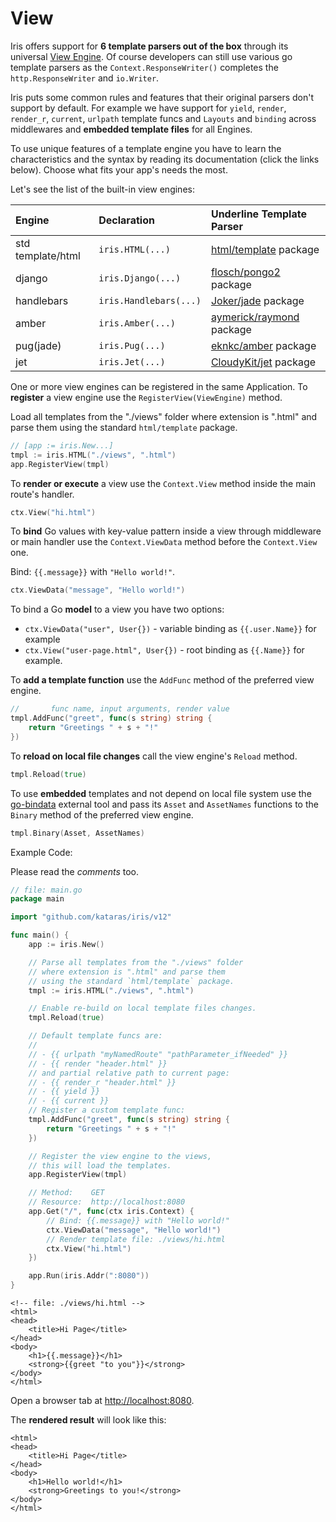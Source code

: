 # View

Iris offers support for **6 template parsers out of the box** through its universal [View Engine](https://godoc.org/github.com/kataras/iris/view#Engine). Of course developers can still use various go template parsers as the `Context.ResponseWriter()` completes the `http.ResponseWriter` and `io.Writer`.

Iris puts some common rules and features that their original parsers don't support by default. For example we have support for `yield`, `render`, `render_r`, `current`, `urlpath` template funcs and `Layouts` and `binding` across middlewares and **embedded template files** for all Engines.

To use unique features of a template engine you have to learn the characteristics and the syntax by reading its documentation (click the links below). Choose what fits your app's needs the most.

Let's see the list of the built-in view engines:

| Engine | Declaration | Underline Template Parser |
| :--- | :--- | :--- |
| std template/html | `iris.HTML(...)` | [html/template](https://golang.org/pkg/html/template/) package |
| django | `iris.Django(...)` | [flosch/pongo2](https://github.com/flosch/pongo2) package |
| handlebars | `iris.Handlebars(...)` | [Joker/jade](https://github.com/Joker/jade) package |
| amber | `iris.Amber(...)` | [aymerick/raymond](https://github.com/aymerick/raymond) package |
| pug(jade) | `iris.Pug(...)` | [eknkc/amber](https://github.com/eknkc/amber) package |
| jet | `iris.Jet(...)` | [CloudyKit/jet](https://github.com/CloudyKit/jet) package |

One or more view engines can be registered in the same Application. To **register** a view engine use the `RegisterView(ViewEngine)` method.

Load all templates from the "./views" folder where extension is ".html" and parse them using the standard `html/template` package.

```go
// [app := iris.New...]
tmpl := iris.HTML("./views", ".html")
app.RegisterView(tmpl)
```

To **render or execute** a view use the `Context.View` method inside the main route's handler.

```go
ctx.View("hi.html")
```

To **bind** Go values with key-value pattern inside a view through middleware or main handler use the `Context.ViewData` method before the `Context.View` one.

Bind: `{{.message}}` with `"Hello world!"`.

```go
ctx.ViewData("message", "Hello world!")
```

To bind a Go **model** to a view you have two options:

* `ctx.ViewData("user", User{})` - variable binding as `{{.user.Name}}` for example
* `ctx.View("user-page.html", User{})` - root binding as `{{.Name}}` for example.

To **add a template function** use the `AddFunc` method of the preferred view engine.

```go
//       func name, input arguments, render value
tmpl.AddFunc("greet", func(s string) string {
    return "Greetings " + s + "!"
})
```

To **reload on local file changes** call the view engine's `Reload` method.

```go
tmpl.Reload(true)
```

To use **embedded** templates and not depend on local file system use the [go-bindata](https://github.com/go-bindata/go-bindata) external tool and pass its `Asset` and `AssetNames` functions to the `Binary` method of the preferred view engine.

```go
tmpl.Binary(Asset, AssetNames)
```

Example Code:

Please read the _comments_ too.

```go
// file: main.go
package main

import "github.com/kataras/iris/v12"

func main() {
    app := iris.New()

    // Parse all templates from the "./views" folder
    // where extension is ".html" and parse them
    // using the standard `html/template` package.
    tmpl := iris.HTML("./views", ".html")

    // Enable re-build on local template files changes.
    tmpl.Reload(true)

    // Default template funcs are:
    //
    // - {{ urlpath "myNamedRoute" "pathParameter_ifNeeded" }}
    // - {{ render "header.html" }}
    // and partial relative path to current page:
    // - {{ render_r "header.html" }} 
    // - {{ yield }}
    // - {{ current }}
    // Register a custom template func:
    tmpl.AddFunc("greet", func(s string) string {
        return "Greetings " + s + "!"
    })

    // Register the view engine to the views,
    // this will load the templates.
    app.RegisterView(tmpl)

    // Method:    GET
    // Resource:  http://localhost:8080
    app.Get("/", func(ctx iris.Context) {
        // Bind: {{.message}} with "Hello world!"
        ctx.ViewData("message", "Hello world!")
        // Render template file: ./views/hi.html
        ctx.View("hi.html")
    })

    app.Run(iris.Addr(":8080"))
}
```

```markup
<!-- file: ./views/hi.html -->
<html>
<head>
    <title>Hi Page</title>
</head>
<body>
    <h1>{{.message}}</h1>
    <strong>{{greet "to you"}}</strong>
</body>
</html>
```

Open a browser tab at [http://localhost:8080](http://localhost:8080).

The **rendered result** will look like this:

```markup
<html>
<head>
    <title>Hi Page</title>
</head>
<body>
    <h1>Hello world!</h1>
    <strong>Greetings to you!</strong>
</body>
</html>
```

